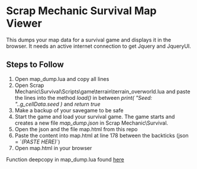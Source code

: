 # Scrap Mechanic Survival Map Viewer
This dumps your map data for a survival game and displays it in the browser.
It needs an active internet connection to get Jquery and JqueryUI.

## Steps to Follow
1. Open map_dump.lua and copy all lines
2. Open Scrap Mechanic\Survival\Scripts\game\terrain\terrain_overworld.lua and paste the lines into the method *load()* in between *print( "Seed: "..g_cellData.seed )* and *return true*
3. Make a backup of your savegame to be safe
4. Start the game and load your survival game. The game starts and creates a new file *map_dump.json* in Scrap Mechanic\Survival.
5. Open the json and the file map.html from this repo
6. Paste the content into map.html at line 178 between the backticks (json = \`*(PASTE HERE)*\`)
7. Open map.html in your browser

Function deepcopy in map_dump.lua found [here](http://lua-users.org/wiki/CopyTable)
